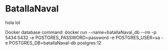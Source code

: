 # BatallaNaval

hola lol

Docker database command:
docker run --name=batallaNaval_db --rm -p 5434:5432 -e POSTGRES_PASSWORD=password -e POSTGRES_USER=sa -e POSTGRES_DB=batallaNaval-db postgres:12

